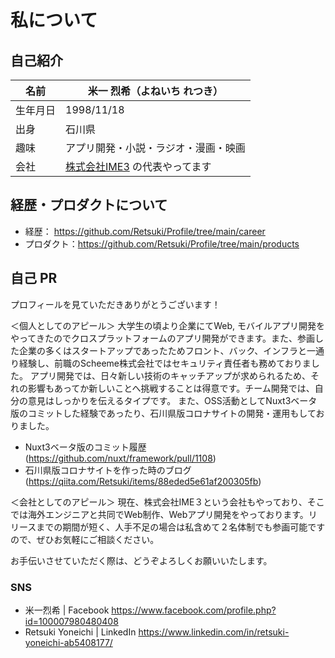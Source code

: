# 私について

## 自己紹介

| 名前     | 米一 烈希（よねいち れつき）         |
| -------- | ------------------------------------ |
| 生年月日 | 1998/11/18                           |
| 出身     | 石川県                               |
| 趣味     | アプリ開発・小説・ラジオ・漫画・映画 |
| 会社     | [株式会社IME3](https://www.notion.so/IME3-4e77c502b80d4423957fdae5db14cadd) の代表やってます |

## 経歴・プロダクトについて

- 経歴： https://github.com/Retsuki/Profile/tree/main/career
- プロダクト：https://github.com/Retsuki/Profile/tree/main/products

## 自己 PR

プロフィールを見ていただきありがとうございます！

＜個人としてのアピール＞
大学生の頃より企業にてWeb, モバイルアプリ開発をやってきたのでクロスプラットフォームのアプリ開発ができます。また、参画した企業の多くはスタートアップであったためフロント、バック、インフラと一通り経験し、前職のScheeme株式会社ではセキュリティ責任者も務めておりました。
アプリ開発では、日々新しい技術のキャッチアップが求められるため、それの影響もあってか新しいことへ挑戦することは得意です。チーム開発では、自分の意見はしっかりを伝えるタイプです。
また、OSS活動としてNuxt3ベータ版のコミットした経験であったり、石川県版コロナサイトの開発・運用もしておりました。


- Nuxt3ベータ版のコミット履歴(https://github.com/nuxt/framework/pull/1108)
- 石川県版コロナサイトを作った時のブログ(https://qiita.com/Retsuki/items/88eded5e61af200305fb)


＜会社としてのアピール＞
現在、株式会社IME３という会社もやっており、そこでは海外エンジニアと共同でWeb制作、Webアプリ開発をやっております。リリースまでの期間が短く、人手不足の場合は私含めて２名体制でも参画可能ですので、ぜひお気軽にご相談ください。

お手伝いさせていただく際は、どうぞよろしくお願いいたします。

### SNS

- 米一烈希 | Facebook https://www.facebook.com/profile.php?id=100007980480408
- Retsuki Yoneichi | LinkedIn https://www.linkedin.com/in/retsuki-yoneichi-ab5408177/
